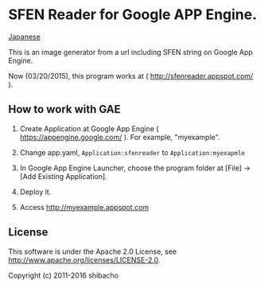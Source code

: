 # SFEN Reader for Google APP Engine.

[Japanese](README.ja.md)

This is an image generator from a url including SFEN string on Google App Engine.

Now (03/20/2015), this program works at ( http://sfenreader.appspot.com/ ).

## How to work with GAE

1. Create Application at Google App Engine (  https://appengine.google.com/ ). For example, "myexample".

1. Change app.yaml, `Application:sfenreader` to `Application:myexapmle`

1. In Google App Engine Launcher, choose the program folder at [File] -> [Add Existing Application].

1. Deploy it.

1. Access http://myexample.appspot.com

## License

This software is under the Apache 2.0 License, see http://www.apache.org/licenses/LICENSE-2.0.

Copyright (c) 2011-2016 shibacho
